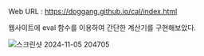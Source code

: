 Web URL : https://doggang.github.io/cal/index.html

웹사이트에 eval 함수를 이용하여 간단한 계산기를 구현해보았다.

![스크린샷 2024-11-05 204705](https://github.com/user-attachments/assets/a7eac71b-b7c2-4efe-b057-e0c7a44ec8d0)
